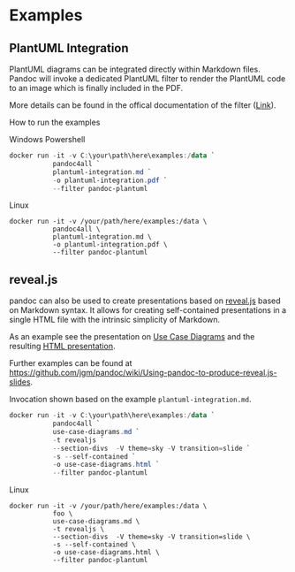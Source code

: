 # Examples

## PlantUML Integration

PlantUML diagrams can be integrated directly within Markdown files.
Pandoc will invoke a dedicated PlantUML filter to render the PlantUML code
to an image which is finally included in the PDF.

More details can be found in the offical documentation of the filter ([Link](https://github.com/timofurrer/pandoc-plantuml-filter)).

How to run the examples

Windows Powershell

```powershell
docker run -it -v C:\your\path\here\examples:/data `
           pandoc4all `
           plantuml-integration.md `
           -o plantuml-integration.pdf `
           --filter pandoc-plantuml
```

Linux

```shell
docker run -it -v /your/path/here/examples:/data \
           pandoc4all \
           plantuml-integration.md \
           -o plantuml-integration.pdf \
           --filter pandoc-plantuml
```

## reveal.js

pandoc can also be used to create presentations based on [reveal.js](https://revealjs.com/) based on Markdown syntax. It allows for creating self-contained
presentations in a single HTML file with the intrinsic simplicity of Markdown.

As an example see the presentation on [Use Case Diagrams](use-case-diagrams.md) and the resulting [HTML presentation](use-case-diagrams.html).

Further examples can be found at <https://github.com/jgm/pandoc/wiki/Using-pandoc-to-produce-reveal.js-slides>.

Invocation shown based on the example `plantuml-integration.md`.

```powershell
docker run -it -v C:\your\path\here\examples:/data `
           pandoc4all `
           use-case-diagrams.md `
           -t revealjs `
           --section-divs  -V theme=sky -V transition=slide `
           -s --self-contained `
           -o use-case-diagrams.html `
           --filter pandoc-plantuml
```

Linux

```shell
docker run -it -v /your/path/here/examples:/data \
           foo \
           use-case-diagrams.md \
           -t revealjs \
           --section-divs  -V theme=sky -V transition=slide \
           -s --self-contained \
           -o use-case-diagrams.html \
           --filter pandoc-plantuml
```
